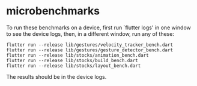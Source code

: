 # microbenchmarks

To run these benchmarks on a device, first run `flutter logs' in one
window to see the device logs, then, in a different window, run any of
these:

```
flutter run --release lib/gestures/velocity_tracker_bench.dart
flutter run --release lib/gestures/gesture_detector_bench.dart
flutter run --release lib/stocks/animation_bench.dart
flutter run --release lib/stocks/build_bench.dart
flutter run --release lib/stocks/layout_bench.dart
```

The results should be in the device logs.
